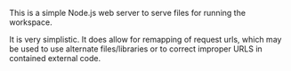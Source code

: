 This is a simple Node.js web server to serve files for running the workspace.

It is very simplistic. It does allow for remapping of request urls, which may be used to
use alternate files/libraries or to correct improper URLS in contained external code.

